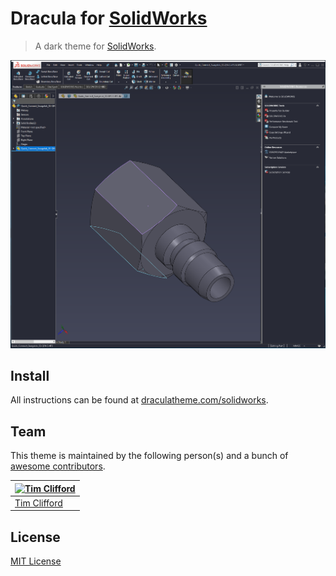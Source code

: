 # Dracula for [SolidWorks](https://www.solidworks.com)

> A dark theme for [SolidWorks](https://www.solidworks.com).

![Screenshot](./screenshot.png)

## Install

All instructions can be found at [draculatheme.com/solidworks](https://draculatheme.com/solidworks).

## Team

This theme is maintained by the following person(s) and a bunch of [awesome contributors](https://github.com/dracula/solidworks/graphs/contributors).

[![Tim Clifford](https://github.com/tim-clifford.png?size=100)](https://github.com/tim-clifford) |
--- |
[Tim Clifford](https://github.com/tim-clifford) |

## License

[MIT License](./LICENSE)